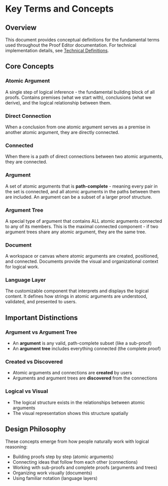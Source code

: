 # Key Terms and Concepts

## Overview

This document provides conceptual definitions for the fundamental terms used throughout the Proof Editor documentation. For technical implementation details, see [Technical Definitions](../08-technical-design/technical-definitions.md).

## Core Concepts

### Atomic Argument
A single step of logical inference - the fundamental building block of all proofs. Contains premises (what we start with), conclusions (what we derive), and the logical relationship between them.

### Direct Connection
When a conclusion from one atomic argument serves as a premise in another atomic argument, they are directly connected.

### Connected
When there is a path of direct connections between two atomic arguments, they are connected.

### Argument
A set of atomic arguments that is **path-complete** - meaning every pair in the set is connected, and all atomic arguments in the paths between them are included. An argument can be a subset of a larger proof structure.

### Argument Tree
A special type of argument that contains ALL atomic arguments connected to any of its members. This is the maximal connected component - if two argument trees share any atomic argument, they are the same tree.

### Document
A workspace or canvas where atomic arguments are created, positioned, and connected. Documents provide the visual and organizational context for logical work.

### Language Layer
The customizable component that interprets and displays the logical content. It defines how strings in atomic arguments are understood, validated, and presented to users.

## Important Distinctions

### Argument vs Argument Tree
- An **argument** is any valid, path-complete subset (like a sub-proof)
- An **argument tree** includes everything connected (the complete proof)

### Created vs Discovered
- Atomic arguments and connections are **created** by users
- Arguments and argument trees are **discovered** from the connections

### Logical vs Visual
- The logical structure exists in the relationships between atomic arguments
- The visual representation shows this structure spatially

## Design Philosophy

These concepts emerge from how people naturally work with logical reasoning:
- Building proofs step by step (atomic arguments)
- Connecting ideas that follow from each other (connections)
- Working with sub-proofs and complete proofs (arguments and trees)
- Organizing work visually (documents)
- Using familiar notation (language layers)